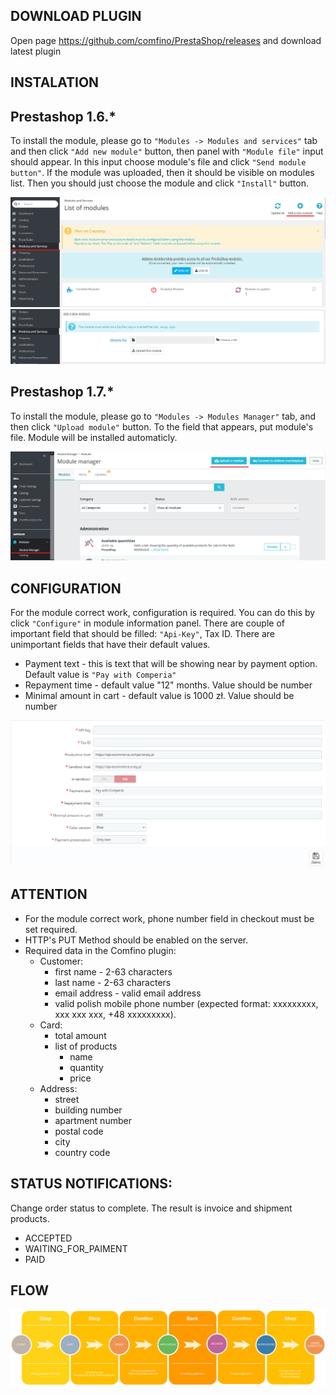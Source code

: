 ## DOWNLOAD PLUGIN

Open page https://github.com/comfino/PrestaShop/releases and download latest plugin

## INSTALATION

Prestashop 1.6.*
----------------

To install the module, please go to `"Modules -> Modules and services"` tab and then click `"Add new module"` button, then panel with `"Module file"` input should appear. In this input choose module's file and click `"Send module button"`. If the module was uploaded, then it should be visible on modules list. Then you should just choose the module and click `"Install"` button.

![Configuration](images/en/modules_ps_16.png "Configuration")
![Configuration](images/en/modules_ps_16_panel.png "Configuration")

Prestashop 1.7.*
----------------

To install the module, please go to `"Modules -> Modules Manager"` tab, and then click `"Upload module"` button.
To the field that appears, put module's file. Module will be installed automaticly.

![Configuration](images/en/modules_ps_17.png "Configuration")


## CONFIGURATION

For the module correct work, configuration is required. You can do this by click `"Configure"` in module information panel. There are couple of important field that should be filled: `"Api-Key"`, Tax ID. There are unimportant fields that have their default values.

* Payment text - this is text that will be showing near by payment option. Default value is `"Pay with Comperia"`
* Repayment time - default value "12" months. Value should be number
* Minimal amount in cart - default value is 1000 zł. Value should be number

![Configuration](images/en/configuration.png "Configuration")

## ATTENTION

* For the module correct work, phone number field in checkout must be set required.
* HTTP's PUT Method should be enabled on the server.
* Required data in the Comfino plugin:
    * Customer:
        * first name - 2-63 characters
        * last name - 2-63 characters
        * email address - valid email address
        * valid polish mobile phone number (expected format: xxxxxxxxx, xxx xxx xxx, +48 xxxxxxxxx).
    * Card:
        * total amount
        * list of products
            * name
            * quantity
            * price
    * Address:
        * street
        * building number
        * apartment number
        * postal code
        * city
        * country code

## STATUS NOTIFICATIONS:

Change order status to complete. The result is invoice and shipment products.

* ACCEPTED
* WAITING_FOR_PAIMENT
* PAID

## FLOW

![Flow](images/comfino-flow.png "Flow")

